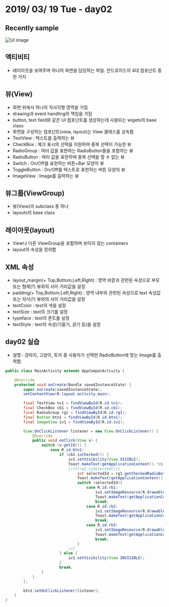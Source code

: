# 2019/ 03/ 19 Tue - day02
## Recently sample
![UI image](https://github.com/pby2017/study-drawer-layout-app/blob/master/README_image/day02.gif)
## 액티비티
*  레이아웃을 보여주며 하나의 화면을 담당하는 파일. 안드로이드의 4대 컴포넌트 중 한 가지
## 뷰(View)
* 화면 위에서 하나의 직사각형 영역을 가짐
* drawing과 event handling의 책임을 가짐
* button, text field와 같은 UI 컴포넌트를 생성하는데 사용되는 wigets의 base class
* 화면을 구성하는 컴포넌트(view, layout)는 View 클래스를 상속함
* TextView : 텍스트를 출력하는 뷰
* CheckBox : 체크 표시의 선택을 지원하며 중복 선택이 가능한 뷰
* RadioGroup : 여러 값을 표현하는 RadioButton들을 포함하는 뷰
* RadioButton : 여러 값을 표현하며 중복 선택을 할 수 없는 뷰
* Switch : On/Off를 표현하는 버튼+Bar 모양의 뷰
* ToggleButton : On/Off를 텍스트로 표현하는 버튼 모양의 뷰
* ImageView : Image를 출력하는 뷰
## 뷰그룹(ViewGroup)
* 뷰(View)의 subclass 중 하나
* layouts의 base class
## 레이아웃(layout)
* View나 다른 ViewGroup을 포함하며 보이지 않는 containers
* layout의 속성을 정의함
## XML 속성
* layout_margin(+ Top,Bottom,Left,Right) : 영역 바깥과 관련된 속성으로 부모 또는 형제(?) 뷰와의 사이 거리값을 설정
* padding(+ Top,Bottom,Left,Right) : 영역 내부와 관련된 속성으로 text 속성값 또는 자식(?) 뷰와의 사이 거리값을 설정
* textColor : text의 색을 설정
* textSize : text의 크기를 설정
* typeface : text의 폰트를 설정
* textStyle : text의 속성(기울기, 굵기 등)을 설정
## day02 실습
* 설명 : 강아지, 고양이, 토끼 중 사용자가 선택한 RadioButton에 맞는 Image를 출력함.
```java
public class MainActivity extends AppCompatActivity {

    @Override
    protected void onCreate(Bundle savedInstanceState) {
        super.onCreate(savedInstanceState);
        setContentView(R.layout.activity_main);

        final TextView tv1 = findViewById(R.id.tv1);
        final CheckBox cb1 = findViewById(R.id.cb1);
        final RadioGroup rg1 = findViewById(R.id.rg1);
        final Button btn1 = findViewById(R.id.btn1);
        final ImageView iv1 = findViewById(R.id.iv1);

        View.OnClickListener listener = new View.OnClickListener() {
            @Override
            public void onClick(View v) {
                switch (v.getId()) {
                    case R.id.btn1:
                        if (cb1.isChecked()) {
                            iv1.setVisibility(View.VISIBLE);
                            Toast.makeText(getApplicationContext(),"cb1 체크",Toast.LENGTH_SHORT).show();
                            //if(rg1.isSelected()){
                                int selectedId = rg1.getCheckedRadioButtonId();
                                Toast.makeText(getApplicationContext(),"selectedId = "+Integer.toString(selectedId),Toast.LENGTH_SHORT).show();
                                switch (selectedId){
                                    case R.id.rb1:
                                        iv1.setImageResource(R.drawable.puppy);
                                        Toast.makeText(getApplicationContext(),"puppy 클릭",Toast.LENGTH_SHORT).show();
                                        break;
                                    case R.id.rb2:
                                        iv1.setImageResource(R.drawable.cat);
                                        Toast.makeText(getApplicationContext(),"cat 클릭",Toast.LENGTH_SHORT).show();
                                        break;
                                    case R.id.rb3:
                                        iv1.setImageResource(R.drawable.rabbit);
                                        Toast.makeText(getApplicationContext(),"rabbit 클릭",Toast.LENGTH_SHORT).show();
                                        break;
                                }
                            //}
                        } else {
                            iv1.setVisibility(View.INVISIBLE);
                        }
                        break;
                }
            }
        };

        btn1.setOnClickListener(listener);
    }
}
```
